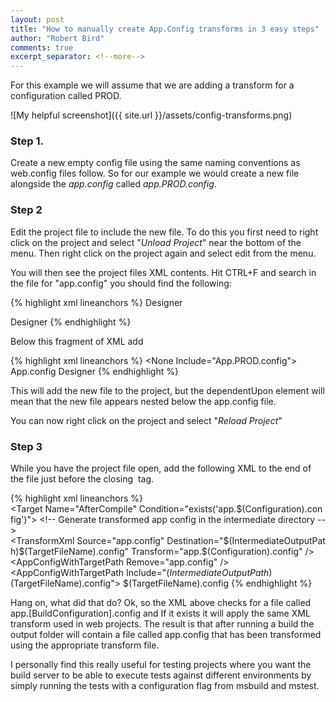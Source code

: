 ```yaml
--- 
layout: post
title: "How to manually create App.Config transforms in 3 easy steps"
author: "Robert Bird"
comments: true
excerpt_separator: <!--more-->
---
```


For this example we will assume that we are adding a transform for a configuration called PROD. 

![My helpful screenshot]({{ site.url }}/assets/config-transforms.png)


### Step 1.

Create a new empty config file using the same naming conventions as web.config files follow. So for our example we would create a new file alongside the _app.config_ called _app.PROD.config_.


### Step 2

Edit the project file to include the new file. To do this you first need to right click on the project and select &quot;_Unload Project_&quot; near the bottom of the menu. Then right click on the project again and select edit from the menu.  



You will then see the project files XML contents. Hit CTRL+F and search in the file for &quot;app.config&quot; you should find the following:
<!--more-->


{% highlight xml lineanchors %}
<None Include="App.config">
  <SubType>Designer</SubType>
</None>

<None Include="App.config">
  <SubType>Designer</SubType>
</None>
{% endhighlight %}


Below this fragment of XML add 

{% highlight xml lineanchors %}
<None Include="App.PROD.config">
  <DependentUpon>App.config</DependentUpon>
  <SubType>Designer</SubType>
</None>
{% endhighlight %}

This will add the new file to the project, but the dependentUpon element will mean that the new file appears nested below the app.config file.

You can now right click on the project and select "_Reload Project_"

### Step 3

While you have the project file open, add the following XML to the end of the file just before the closing </Project> tag.

{% highlight xml lineanchors %}
<UsingTask TaskName="TransformXml" AssemblyFile="$(MSBuildExtensionsPath)\Microsoft\VisualStudio\v10.0\Web\Microsoft.Web.Publishing.Tasks.dll" />
<Target Name="AfterCompile" Condition="exists('app.$(Configuration).config')">
    <!-- Generate transformed app config in the intermediate directory -->
    <TransformXml Source="app.config" Destination="$(IntermediateOutputPath)$(TargetFileName).config" Transform="app.$(Configuration).config" />
    <!-- Force build process to use the transformed configuration file from now on. -->
    <ItemGroup>
      <AppConfigWithTargetPath Remove="app.config" />
      <AppConfigWithTargetPath Include="$(IntermediateOutputPath)$(TargetFileName).config">
        <TargetPath>$(TargetFileName).config</TargetPath>
      </AppConfigWithTargetPath>
    </ItemGroup>
</Target>
{% endhighlight %}


Hang on, what did that do? Ok, so the XML above checks for a file called app.[BuildConfiguration].config and If it exists it will apply the same XML transform used in web projects. The result is that after running a build the output folder will contain a file called app.config that has been transformed using the appropriate transform file. 

I personally find this really useful for testing projects where you want the build server to be able to execute tests against different environments by simply running the tests with a configuration flag from msbuild and mstest. 